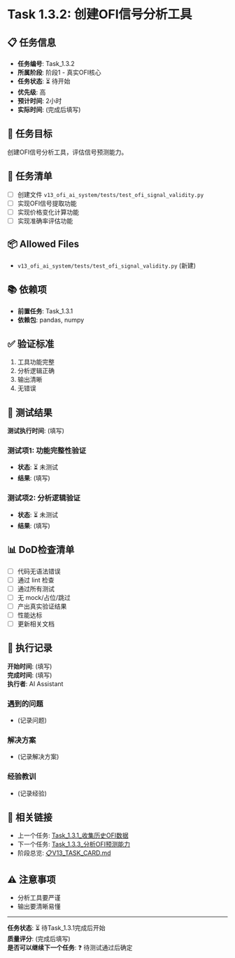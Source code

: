 # Task 1.3.2: 创建OFI信号分析工具

## 📋 任务信息
- **任务编号**: Task_1.3.2
- **所属阶段**: 阶段1 - 真实OFI核心
- **任务状态**: ⏳ 待开始
- **优先级**: 高
- **预计时间**: 2小时
- **实际时间**: (完成后填写)

## 🎯 任务目标
创建OFI信号分析工具，评估信号预测能力。

## 📝 任务清单
- [ ] 创建文件 `v13_ofi_ai_system/tests/test_ofi_signal_validity.py`
- [ ] 实现OFI信号提取功能
- [ ] 实现价格变化计算功能
- [ ] 实现准确率评估功能

## 📦 Allowed Files
- `v13_ofi_ai_system/tests/test_ofi_signal_validity.py` (新建)

## 📚 依赖项
- **前置任务**: Task_1.3.1
- **依赖包**: pandas, numpy

## ✅ 验证标准
1. 工具功能完整
2. 分析逻辑正确
3. 输出清晰
4. 无错误

## 🧪 测试结果
**测试执行时间**: (填写)

### 测试项1: 功能完整性验证
- **状态**: ⏳ 未测试
- **结果**: (填写)

### 测试项2: 分析逻辑验证
- **状态**: ⏳ 未测试
- **结果**: (填写)

## 📊 DoD检查清单
- [ ] 代码无语法错误
- [ ] 通过 lint 检查
- [ ] 通过所有测试
- [ ] 无 mock/占位/跳过
- [ ] 产出真实验证结果
- [ ] 性能达标
- [ ] 更新相关文档

## 📝 执行记录
**开始时间**: (填写)  
**完成时间**: (填写)  
**执行者**: AI Assistant

### 遇到的问题
- (记录问题)

### 解决方案
- (记录解决方案)

### 经验教训
- (记录经验)

## 🔗 相关链接
- 上一个任务: [Task_1.3.1_收集历史OFI数据](./Task_1.3.1_收集历史OFI数据.md)
- 下一个任务: [Task_1.3.3_分析OFI预测能力](./Task_1.3.3_分析OFI预测能力.md)
- 阶段总览: [📋V13_TASK_CARD.md](../../📋V13_TASK_CARD.md)

## ⚠️ 注意事项
- 分析工具要严谨
- 输出要清晰易懂

---
**任务状态**: ⏳ 待Task_1.3.1完成后开始  
**质量评分**: (完成后填写)  
**是否可以继续下一个任务**: ❓ 待测试通过后确定

